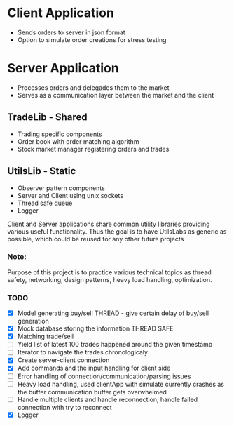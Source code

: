 # Client Application
- Sends orders to server in json format
- Option to simulate order creations for stress testing

# Server Application
- Processes orders and delegades them to the market
- Serves as a communication layer between the market and the client

## TradeLib - Shared
- Trading specific components
- Order book with order matching algorithm
- Stock market manager registering orders and trades

## UtilsLib - Static
- Observer pattern components
- Server and Client using unix sockets
- Thread safe queue
- Logger

Client and Server applications share common utility libraries providing various useful functionality. Thus the goal is to have UtilsLabs as generic as possible, which could be reused for any other future projects

### Note:
Purpose of this project is to practice various technical topics as thread safety, networking, design patterns, heavy load handling, optimization.

### TODO
- [x] Model generating buy/sell THREAD - give certain delay of buy/sell generation
- [x] Mock database storing the information THREAD SAFE
- [x] Matching trade/sell
- [ ] Yield list of latest 100 trades happened around the given timestamp
- [ ] Iterator to navigate the trades chronologicaly
- [x] Create server-client connection
- [x] Add commands and the input handling for client side
- [ ] Error handling of connection/communication/parsing issues
- [ ] Heavy load handling, used clientApp with simulate currently crashes as the buffer communication buffer gets overwhelmed
- [ ] Handle multiple clients and handle reconnection, handle failed connection with try to reconnect
- [x] Logger
